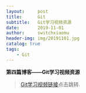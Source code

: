 ```yaml
---
layout:     post
title:      Git
subtitle:   Git学习视频资源
date:       2019-11-01
author:     switchxiaomu
header-img: img/20191101.jpg
catalog: true
tags:                              
    - Git
---
```

**第四篇博客——Git学习视频资源**

>[Git学习视频链接](https://www.bilibili.com/video/av17879644/?p=79)点击跳转.


